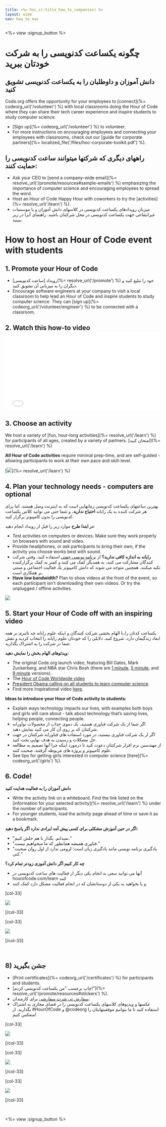 ```yaml
---
title: <%= hoc_s(:title_how_to_companies) %>
layout: wide
nav: how_to_nav
---
```

<%= view :signup_button %>

# چگونه یکساعت کدنویسی را به شرکت خودتان ببرید

## دانش آموزان و داوطلبان را به یکساعت کدنویسی تشویق کنید

Code.org offers the opportunity for your employees to [connect](%= codeorg_url('/volunteer') %) with local classrooms doing the Hour of Code where they can share their tech career experience and inspire students to study computer science.

- [Sign up](%= codeorg_url('/volunteer') %) to volunteer.
- For more instructions on encouraging employees and connecting your employees with classrooms, check out our [guide for corporate partners](%= localized_file('/files/hoc-corporate-toolkit.pdf') %).

## راههای دیگری که شرکتها میتوانند ساعت کدنویسی را حمایت کنند:

- Ask your CEO to [send a company-wide email](%= resolve_url('/promote/resources#sample-emails') %) emphasizing the importance of computer science and encouraging employees to spread the word.
- Host an Hour of Code Happy Hour with coworkers to try the [activities](%= resolve_url('/learn') %).
- میزبان رویدادهای یکساعت کدنویسی در کلاسهای دانش آموزان و یا موسسات غیرانتفاعی جهت یکساعت کدنویسی در محل شرکتتان باشید. راهنمای آنرا در زیر ببینید.

# How to host an Hour of Code event with students

## 1. Promote your Hour of Code

- رویداد [ساعت کدنویسی](%= resolve_url('/promote') %) خود را تبلیغ کنید و دیگران را به میزبانی آن تشویق کنید.
- Encourage software engineers at your company to visit a local classroom to help lead an Hour of Code and inspire students to study computer science. They can [sign up](%= codeorg_url('/volunteer/engineer') %) to be connected with a classroom.

## 2. Watch this how-to video <iframe width="500" height="255" src="//www.youtube.com/embed/SrnvvWDm73k" frameborder="0" allowfullscreen mark="crwd-mark"></iframe> 

## 3. Choose an activity

We host a variety of [fun, hour-long activities](%= resolve_url('/learn') %) for participants of all ages, created by a variety of partners. [امتحان کنید](%= resolve_url('/learn') %)

**All Hour of Code activities** require minimal prep-time, and are self-guided - allowing participants to work at their own pace and skill-level.

[![](/images/fit-700/tutorials.png)](%= resolve_url('/learn') %)

## 4. Plan your technology needs - computers are optional

بهترین ساعتهای یکساعت کدنویسی زمانهایی است که به اینترنت وصل هستند. اما برای هر شرکت کننده به یک رایانه **احتیاج ندارید**، و شما حتی می توانید کلاس یکساعت کدنویسی را بدون کامپیوتر برگزار کنید.

**در ابتدا طرح** موارد زیر را قبل از رویداد انجام دهید:

- Test activities on computers or devices. Make sure they work properly on browsers with sound and video.
- Provide headphones, or ask participants to bring their own, if the activity you choose works best with sound.
- **رایانه به اندازه کافی ندارید؟** از [برنامه نویسی جفتی](https://www.youtube.com/watch?v=vgkahOzFH2Q) استفاده کنید. وقتی شرکت کنندگان مشارکت می کنند، به همدیگر کمک می کنند و کمتر به کمک برگزارکننده تکیه میکنند. همچنين متوجه مي شوند كه دانش كامپيوتر يك فعاليت اجتماعي و مبتني بر همكاري است.
- **Have low bandwidth?** Plan to show videos at the front of the event, so each participant isn't downloading their own videos. Or try the unplugged / offline activities.

<img src="/images/fit-350/group_ipad.jpg" />

## 5. Start your Hour of Code off with an inspiring video

یکساعت کدتان را،با الهام بخشی شرکت کنندگان و اینکه علوم رایانه چه تاثیری بر همه ابعاد زندگیمان دارد، شروع کنید. دلایلی را که خودتان علوم رایانه را انتخاب کردید و نقش شما در شرکت را به اشتراک بگذارید.

**ویدئوهای الهام بخش را نمایش دهید:**

- The original Code.org launch video, featuring Bill Gates, Mark Zuckerberg, and NBA star Chris Bosh (there are [1 minute](https://www.youtube.com/watch?v=qYZF6oIZtfc), [5 minute](https://www.youtube.com/watch?v=nKIu9yen5nc), and [9 minute](https://www.youtube.com/watch?v=dU1xS07N-FA) versions).
- The [Hour of Code Worldwide video](https://www.youtube.com/watch?v=KsOIlDT145A)
- [President Obama calling on all students to learn computer science](https://www.youtube.com/watch?v=6XvmhE1J9PY).
- Find more inspirational video [here](https://www.youtube.com/playlist?list=PLzdnOPI1iJNfpD8i4Sx7U0y2MccnrNZuP).

**Ideas to introduce your Hour of Code activity to students:**

- Explain ways technology impacts our lives, with examples both boys and girls will care about - talk about technology that’s saving lives, helping people, connecting people.
- اگر شما از یک شرکت فناوری هستید، یک دموی جذاب از محصولات نوآورانه شرکتتان که بر روی آن کار می کنید نمایش دهید.
- اگر ار یک شرکت فناوری نیستید، در مورد استفاده های فناورانه شرکتتان در جهت حل مشکلات و رسیدن به هدف نهایی بحث کنید.
- از مهندسین نرم افزار شرکتتان دعوت کنید تا درمورد اینکه چرا آنها تصمیم به مطالعه علوم کامپیوتر و پروژه های مربوطه گرفتند، صحبت کنند.
- See tips for getting girls interested in computer science [here](%= codeorg_url('/girls') %).

## 6. Code!

**دانش آموزان را به فعالیت هدایت کنید**

- Write the activity link on a whiteboard. Find the link listed on the [information for your selected activity](%= resolve_url('/learn') %) under the number of participants.
- For younger students, load the activity page ahead of time or save it as a bookmark.

**اگر در حین آموزش مشکلی برای کسی پیش آمد ایرادی ندارد اگر پاسخ دهید:**

- "نمیدانم. بگذار با هم حلش کنیم."
- "فناوری همیشه همانطور که ما میخواهیم نیست."
- "یادگیری برنامه نویسی مانند یادگیری زبان است؛ لزومی ندارد از اول روان صحبت کنی."

**چه كار كنيم اگر دانش آموزی زودتر تمام كرد؟**

- آنها می توانید سعی به انجام یکی دیگر از فعالیت های ساعت کدنویسی در hourofcode.com/learn کنند
- و یا بخواهید به یکی از دوستانشان که در انجام فعالیت مشکل دارد کمک کنند.

[col-33]

![](/images/fit-250/highschoolgirls.jpeg)

[/col-33]

[col-33]

![](/images/fit-300/group_ar.jpg)

[/col-33]

<p style="clear:both">&nbsp;</p>

## 8) جشن بگیرید

- [Print certificates](%= codeorg_url('/certificates') %) for participants and students.
- [چاپ برچسب "من یکساعت کدنویسی کردم!"](%= resolve_url('/promote/resources#stickers') %).
- [سفارش تی شرت سفارشی](http://blog.code.org/post/132608499493/hour-of-code-shirts-and-more) برای کارمندان.
- عکسها و ویدیوهای کلاسهای یکساعت کدنویسی را در فضای مجازی به اشتراک بگذارید. از #HourOfCode و @codeorg استفاده کنید تا ما بتوانیم موفقیتهایتان را منعکس کنیم!

[col-33]

![](/images/fit-250/celebrate2.jpeg)

[/col-33]

[col-33]

![](/images/fit-260/highlight-certificates.jpg)

[/col-33]

[col-33]

![](/images/fit-300/boy-certificate.jpg)

[/col-33]

<p style="clear:both">&nbsp;</p>

<%= view :signup_button %>